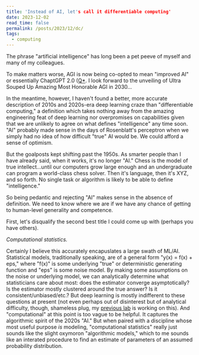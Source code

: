 ```yaml
---
title: 'Instead of AI, let's call it differentiable computing'
date: 2023-12-02
read_time: false
permalink: /posts/2023/12/dc/
tags:
  - computing
---
```


The phrase "artificial intelligence" has long been a pet peeve of myself and many of my colleagues. 

To make matters worse, AGI is now being co-opted to mean "improved AI" or essentially ChaptGPT 2.0 ([Q*](https://www.reuters.com/technology/sam-altmans-ouster-openai-was-precipitated-by-letter-board-about-ai-breakthrough-2023-11-22/). I look forward to the unveiling of Ultra Souped Up Amazing Most Honorable AGI in 2030...

In the meantime, however, I haven't found a better, more accurate description of 2010s and 2020s-era deep learning craze than "differentiable computing," a definition which takes nothing away from the amazing engineering feat of deep learning nor overpromises on capabilities given that we are unlikely to agree on what defines "intelligence" any time soon. "AI" probably made sense in the days of Rosenblatt's perceptron when we simply had no idea of how difficult "true" AI would be. We could afford a sense of optimism. 

But the goalposts kept shifting past the 1950s. As smarter people than I have already said, when it works, it's no longer "AI." Chess is the model of true intellect...until our computers grow large enough and an undergraduate can program a world-class chess solver. Then it's language, then it's XYZ, and so forth. No single task or algorithm is likely to be able to define "intelligence."

So being pedantic and rejecting "AI" makes sense in the absence of definition. We need to know where we are if we have any chance of getting to human-level generality and competence. 

First, let's disqualify the second best title I could come up with (perhaps you have others). 

*Computational statistics.* 

Certainly I believe this accurately encapuslates a large swath of ML/AI. Statistical models, traditionally speaking, are of a general form "y(x) = f(x) + eps," where "f(x)" is some underlying "true" or deterministic generating function and "eps" is some noise model. By making some assumptions on the noise or underlying model, we can analytically determine what statisticians care about most: does the estimator converge asymptotically? Is the estimator mostly clustered around the true answer? Is it consistent/unbiased/etc.? But deep learning is mostly indifferent to these questions at present (not even perhaps out of disinterest but of analytical difficulty, though, shameless plug, my [previous lab](https://crisp.seas.harvard.edu/) is working on this). And "computational" at this point is too vague to be helpful. It captures the algorithmic spirit of the 2020s "AI." But when paired with a discipline whose most useful purpose *is* modeling, "computational statistics" really just sounds like the slight oxymoron "algorithmic models," which to me sounds like an interated procedure to find an estimate of parameters of an assumed probability distribution. 

